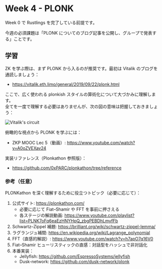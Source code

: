  # Week 4 - PLONK
 
 Week 0 で Rustlings を完了している前提です。 
 
 今週の必須課題は「PLONK についてのブログ記事を公開し、グループで発表する」ことです。
 
 ## 学習
 
 ZK を学ぶ際は、まず PLONK から入るのが推奨です。最初は Vitalik のブログを通読しましょう：
 - https://vitalik.eth.limo/general/2019/09/22/plonk.html
 
 ここで、広く使われる plonkish スタイルの算術化について大づかみに理解します。  
 全てを一度で理解する必要はありませんが、次の図の意味は把握しておきましょう：
 
 ![Vitalik's circuit](./assets/vitalik-circuit.png)
 
 俯瞰的な視点から PLONK を学ぶには：
 - ZKP MOOC Lec 5（動画）: https://www.youtube.com/watch?v=A0oZVEXav24
 
 実装リファレンス（Plonkathon 参照版）：
 - https://github.com/0xPARC/plonkathon/tree/reference
 
 ### 参考（任意）
 
 PLONKathon を深く理解するために役立つトピック（必要に応じて）：
 1. 公式サイト: https://plonkathon.com/
    - 必要に応じて Fiat–Shamir や FFT を事前に押さえる
    - 各ステージの解説動画: https://www.youtube.com/playlist?list=PLNK7oFq6eaEzHNYHpQ_zbgPEBDhLmyfFb
 2. Schwartz–Zippel 補題: https://brilliant.org/wiki/schwartz-zippel-lemma/
 3. ラグランジュ補間: https://en.wikipedia.org/wiki/Lagrange_polynomial
 4. FFT（直感的解説）: https://www.youtube.com/watch?v=h7apO7q16V0
 5. Fiat–Shamir ヒューリスティックの直感：対話型をハッシュで非対話化
 6. 本番実装：
    - Jellyfish: https://github.com/EspressoSystems/jellyfish
    - Dusk-network: https://github.com/dusk-network/plonk
 
